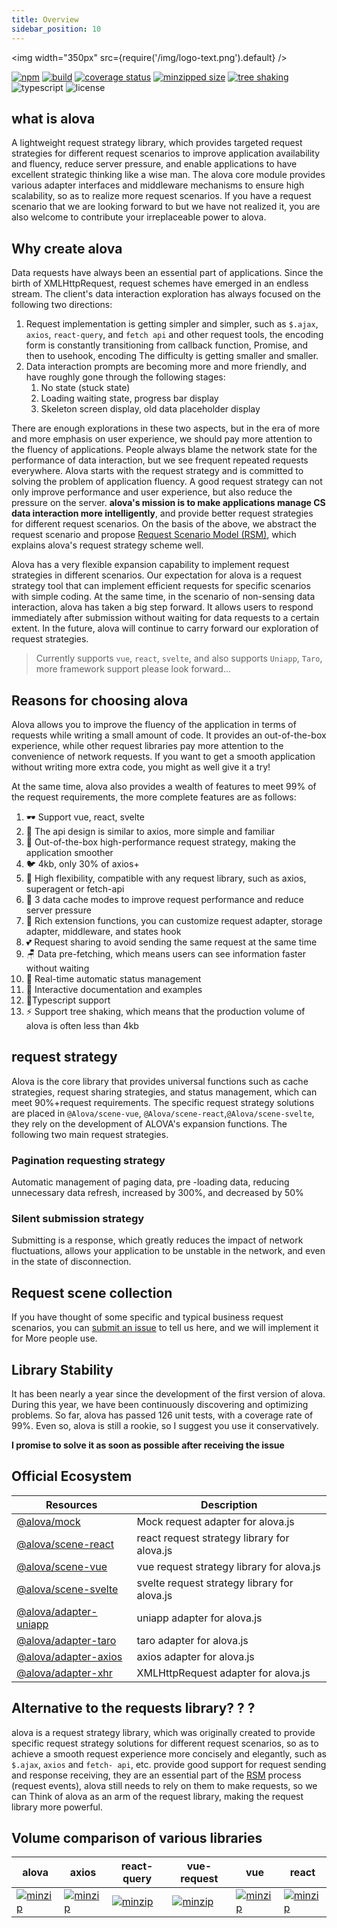 ```yaml
---
title: Overview
sidebar_position: 10
---
```


<img width="350px" src={require('/img/logo-text.png').default} />

[![npm](https://img.shields.io/npm/v/alova)](https://www.npmjs.com/package/alova)
[![build](https://github.com/alovajs/alova/actions/workflows/main.yml/badge.svg?branch=main)](https://github.com/alovajs/alova/actions/workflows/main.yml)
[![coverage status](https://coveralls.io/repos/github/alovajs/alova/badge.svg?branch=main)](https://coveralls.io/github/alovajs/alova?branch=main)
[![minzipped size](https://badgen.net/bundlephobia/minzip/alova)](https://bundlephobia.com/package/alova)
[![tree shaking](https://badgen.net/bundlephobia/tree-shaking/alova)](https://bundlephobia.com/package/alova)
![typescript](https://badgen.net/badge/icon/typescript?icon=typescript&label)
![license](https://img.shields.io/badge/license-MIT-blue.svg)

## what is alova

A lightweight request strategy library, which provides targeted request strategies for different request scenarios to improve application availability and fluency, reduce server pressure, and enable applications to have excellent strategic thinking like a wise man. The alova core module provides various adapter interfaces and middleware mechanisms to ensure high scalability, so as to realize more request scenarios. If you have a request scenario that we are looking forward to but we have not realized it, you are also welcome to contribute your irreplaceable power to alova.

## Why create alova

Data requests have always been an essential part of applications. Since the birth of XMLHttpRequest, request schemes have emerged in an endless stream. The client's data interaction exploration has always focused on the following two directions:

1. Request implementation is getting simpler and simpler, such as `$.ajax`, `axios`, `react-query`, and `fetch api` and other request tools, the encoding form is constantly transitioning from callback function, Promise, and then to usehook, encoding The difficulty is getting smaller and smaller.
2. Data interaction prompts are becoming more and more friendly, and have roughly gone through the following stages:
   1. No state (stuck state)
   2. Loading waiting state, progress bar display
   3. Skeleton screen display, old data placeholder display

There are enough explorations in these two aspects, but in the era of more and more emphasis on user experience, we should pay more attention to the fluency of applications. People always blame the network state for the performance of data interaction, but we see frequent repeated requests everywhere.
Alova starts with the request strategy and is committed to solving the problem of application fluency. A good request strategy can not only improve performance and user experience, but also reduce the pressure on the server. **alova's mission is to make applications manage CS data interaction more intelligently**, and provide better request strategies for different request scenarios.
On the basis of the above, we abstract the request scenario and propose [Request Scenario Model (RSM)](../overview/RSM), which explains alova's request strategy scheme well.

Alova has a very flexible expansion capability to implement request strategies in different scenarios. Our expectation for alova is a request strategy tool that can implement efficient requests for specific scenarios with simple coding. At the same time, in the scenario of non-sensing data interaction, alova has taken a big step forward. It allows users to respond immediately after submission without waiting for data requests to a certain extent. In the future, alova will continue to carry forward our exploration of request strategies.

> Currently supports `vue`, `react`, `svelte`, and also supports `Uniapp`, `Taro`, more framework support please look forward...

## Reasons for choosing alova

Alova allows you to improve the fluency of the application in terms of requests while writing a small amount of code. It provides an out-of-the-box experience, while other request libraries pay more attention to the convenience of network requests. If you want to get a smooth application without writing more extra code, you might as well give it a try!

At the same time, alova also provides a wealth of features to meet 99% of the request requirements, the more complete features are as follows:

1. 🕶 Support vue, react, svelte
2. 📑 The api design is similar to axios, more simple and familiar
3. 🍵 Out-of-the-box high-performance request strategy, making the application smoother
4. 🐦 4kb, only 30% of axios+
5. 🔩 High flexibility, compatible with any request library, such as axios, superagent or fetch-api
6. 🔋 3 data cache modes to improve request performance and reduce server pressure
7. 🔌 Rich extension functions, you can customize request adapter, storage adapter, middleware, and states hook
8. 💕 Request sharing to avoid sending the same request at the same time
9. 🪑 Data pre-fetching, which means users can see information faster without waiting
10. 🦾 Real-time automatic status management
11. 🎪 Interactive documentation and examples
12. 🎈Typescript support
13. ⚡ Support tree shaking, which means that the production volume of alova is often less than 4kb

## request strategy

Alova is the core library that provides universal functions such as cache strategies, request sharing strategies, and status management, which can meet 90%+request requirements. The specific request strategy solutions are placed in `@Alova/scene-vue`, `@Alova/scene-react`,`@Alova/scene-svelte`, they rely on the development of ALOVA's expansion functions. The following two main request strategies.

### Pagination requesting strategy

Automatic management of paging data, pre -loading data, reducing unnecessary data refresh, increased by 300%, and decreased by 50%

### Silent submission strategy

Submitting is a response, which greatly reduces the impact of network fluctuations, allows your application to be unstable in the network, and even in the state of disconnection.

## Request scene collection

If you have thought of some specific and typical business request scenarios, you can [submit an issue](https://github.com/alovajs/scene/issues/new/choose) to tell us here, and we will implement it for More people use.

## Library Stability

It has been nearly a year since the development of the first version of alova. During this year, we have been continuously discovering and optimizing problems. So far, alova has passed 126 unit tests, with a coverage rate of 99%. Even so, alova is still a rookie, so I suggest you use it conservatively.

**I promise to solve it as soon as possible after receiving the issue**

## Official Ecosystem

| Resources                                                          | Description                                  |
| ------------------------------------------------------------------ | -------------------------------------------- |
| [@alova/mock](https://github.com/alovajs/mock)                     | Mock request adapter for alova.js            |
| [@alova/scene-react](https://github.com/alovajs/scene)             | react request strategy library for alova.js  |
| [@alova/scene-vue](https://github.com/alovajs/scene)               | vue request strategy library for alova.js    |
| [@alova/scene-svelte](https://github.com/alovajs/scene)            | svelte request strategy library for alova.js |
| [@alova/adapter-uniapp](https://github.com/alovajs/adapter-uniapp) | uniapp adapter for alova.js                  |
| [@alova/adapter-taro](https://github.com/alovajs/adapter-taro)     | taro adapter for alova.js                    |
| [@alova/adapter-axios](https://github.com/alovajs/adapter-axios)   | axios adapter for alova.js                   |
| [@alova/adapter-xhr](https://github.com/alovajs/adapter-xhr)       | XMLHttpRequest adapter for alova.js          |

## Alternative to the requests library? ? ?

alova is a request strategy library, which was originally created to provide specific request strategy solutions for different request scenarios, so as to achieve a smooth request experience more concisely and elegantly, such as `$.ajax`, `axios` and `fetch- api`, etc. provide good support for request sending and response receiving, they are an essential part of the [RSM](./RSM) process (request events), alova still needs to rely on them to make requests, so we can Think of alova as an arm of the request library, making the request library more powerful.

## Volume comparison of various libraries

| alova                                                                                             | axios                                                                                             | react-query                                                                                                   | vue-request                                                                                                   | vue                                                                                           | react                                                                                                     |
| ------------------------------------------------------------------------------------------------- | ------------------------------------------------------------------------------------------------- | ------------------------------------------------------------------------------------------------------------- | ------------------------------------------------------------------------------------------------------------- | --------------------------------------------------------------------------------------------- | --------------------------------------------------------------------------------------------------------- |
| [![minzip](https://badgen.net/bundlephobia/minzip/alova)](https://bundlephobia.com/package/alova) | [![minzip](https://badgen.net/bundlephobia/minzip/axios)](https://bundlephobia.com/package/axios) | [![minzip](https://badgen.net/bundlephobia/minzip/react-query)](https://bundlephobia.com/package/react-query) | [![minzip](https://badgen.net/bundlephobia/minzip/vue-request)](https://bundlephobia.com/package/vue-request) | [![minzip](https://badgen.net/bundlephobia/minzip/vue)](https://bundlephobia.com/package/vue) | [![minzip](https://badgen.net/bundlephobia/minzip/react-dom)](https://bundlephobia.com/package/react-dom) |
